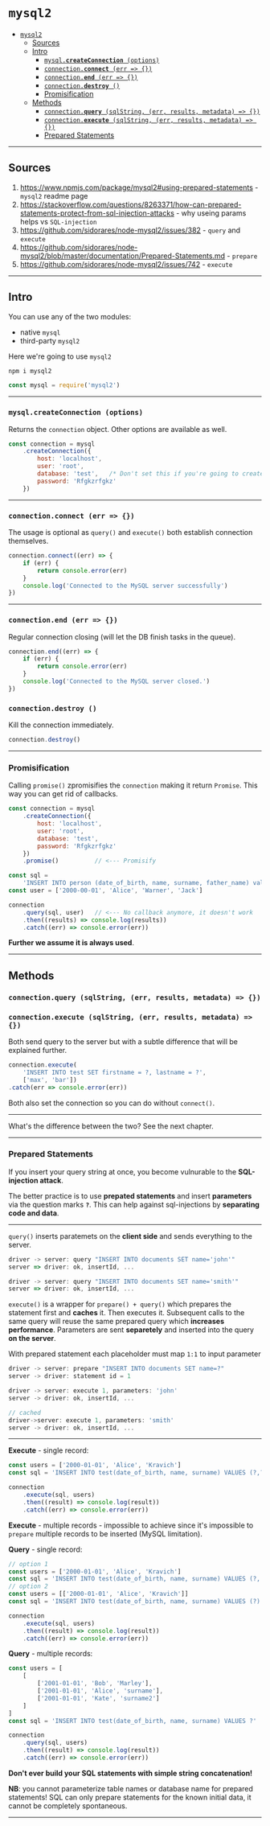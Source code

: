 # `mysql2`

- [`mysql2`](#mysql2)
	- [Sources](#sources)
	- [Intro](#intro)
		- [`mysql.`**`createConnection`**` (options)`](#mysqlcreateconnection-options)
		- [`connection.`**`connect`**` (err => {})`](#connectionconnect-err--)
		- [`connection.`**`end`**` (err => {})`](#connectionend-err--)
		- [`connection.`**`destroy`**` ()`](#connectiondestroy-)
		- [Promisification](#promisification)
	- [Methods](#methods)
		- [`connection.`**`query`**` (sqlString, (err, results, metadata) => {})`](#connectionquery-sqlstring-err-results-metadata--)
		- [`connection.`**`execute`**` (sqlString, (err, results, metadata) => {})`](#connectionexecute-sqlstring-err-results-metadata--)
		- [Prepared Statements](#prepared-statements)

***

## Sources

1. https://www.npmjs.com/package/mysql2#using-prepared-statements - `mysql2` readme page
2. https://stackoverflow.com/questions/8263371/how-can-prepared-statements-protect-from-sql-injection-attacks - why useing params helps vs `SQL-injection`
3. https://github.com/sidorares/node-mysql2/issues/382 - `query` and `execute`
4. https://github.com/sidorares/node-mysql2/blob/master/documentation/Prepared-Statements.md - `prepare`
5. https://github.com/sidorares/node-mysql2/issues/742 - `execute`


***


## Intro

You can use any of the two modules:

- native `mysql`
- third-party `mysql2`

Here we're going to use `mysql2`

```bash
npm i mysql2
```

```js
const mysql = require('mysql2')
```

***

### `mysql.`**`createConnection`**` (options)`

Returns the `connection` object. Other options are available as well.

```js
const connection = mysql
	.createConnection({
		host: 'localhost',
		user: 'root',
		database: 'test',	/* Don't set this if you're going to create DB */
		password: 'Rfgkzrfgkz'
	})
```

***

### `connection.`**`connect`**` (err => {})`

The usage is optional as `query()` and `execute()` both establish connection themselves.

```js
connection.connect((err) => {
	if (err) {
		return console.error(err)
	}
	console.log('Connected to the MySQL server successfully')
})
```

***

### `connection.`**`end`**` (err => {})`

Regular connection closing (will let the DB finish tasks in the queue).

```js
connection.end((err) => {
	if (err) {
		return console.error(err)
	}
	console.log('Connected to the MySQL server closed.')
})
```

### `connection.`**`destroy`**` ()`

Kill the connection immediately.

```js
connection.destroy()
```

***

### Promisification

Calling `promise()` zpromisifies the `connection` making it return `Promise`. This way you can get rid of callbacks.

```js
const connection = mysql
	.createConnection({
		host: 'localhost',
		user: 'root',
		database: 'test',
		password: 'Rfgkzrfgkz'
	})
	.promise()			// <--- Promisify

const sql =
	'INSERT INTO person (date_of_birth, name, surname, father_name) values (?, ?, ?, ?)'
const user = ['2000-00-01', 'Alice', 'Warner', 'Jack']

connection
	.query(sql, user)	// <--- No callback anymore, it doesn't work
	.then((results) => console.log(results))
	.catch((err) => console.error(err))
```

**Further we assume it is always used**.

***


## Methods

### `connection.`**`query`**` (sqlString, (err, results, metadata) => {})`
### `connection.`**`execute`**` (sqlString, (err, results, metadata) => {})`

Both send query to the server but with a subtle difference that will be explained further.

```js
connection.execute(
	'INSERT INTO test SET firstname = ?, lastname = ?', 
	['max', 'bar'])
.catch(err => console.error(err))
```

Both also set the connection so you can do without `connect()`. 

***

What's the difference between the two? See the next chapter.

***

### Prepared Statements

If you insert your query string at once, you become vulnurable to the **SQL-injection attack**. 

The better practice is to use **prepated statements** and insert **parameters** via the question marks **`?`**. This can help against sql-injections by **separating code and data**.

***

`query()` inserts paratemets on the **client side** and sends everything to the server.

```js
driver -> server: query "INSERT INTO documents SET name='john'" 
server => driver: ok, insertId, ...

driver -> server: query "INSERT INTO documents SET name='smith'" 
server => driver: ok, insertId, ...
```

`execute()` is a wrapper for `prepare() + query()` which prepares the statement first and **caches** it. Then executes it. Subsequent calls to the same query will reuse the same prepared query which **increases performance**. Parameters are sent **separetely** and  inserted into the query **on the server**.

With prepared statement each placeholder must map `1:1` to input parameter

```js
driver -> server: prepare "INSERT INTO documents SET name=?"
server -> driver: statement id = 1

driver -> server: execute 1, parameters: 'john'
server -> driver: ok, insertId, ...

// cached
driver->server: execute 1, parameters: 'smith'
server -> driver: ok, insertId, ...
```

***

**Execute** - single record:

```js
const users = ['2000-01-01', 'Alice', 'Kravich']
const sql = 'INSERT INTO test(date_of_birth, name, surname) VALUES (?,?,?)'

connection
	.execute(sql, users)
	.then((result) => console.log(result))
	.catch((err) => console.error(err))
```

**Execute** - multiple records - impossible to achieve since it's impossible to `prepare` multiple records to be inserted (MySQL limitation).

**Query** - single record:

```js
// option 1
const users = ['2000-01-01', 'Alice', 'Kravich']
const sql = 'INSERT INTO test(date_of_birth, name, surname) VALUES (?, ?, ?)'
// option 2
const users = [['2000-01-01', 'Alice', 'Kravich']]
const sql = 'INSERT INTO test(date_of_birth, name, surname) VALUES (?)'

connection
	.execute(sql, users)
	.then((result) => console.log(result))
	.catch((err) => console.error(err))
```

**Query** - multiple records:

```js
const users = [
	[
		['2001-01-01', 'Bob', 'Marley'],
		['2001-01-01', 'Alice', 'surname'],
		['2001-01-01', 'Kate', 'surname2']
	]
]
const sql = 'INSERT INTO test(date_of_birth, name, surname) VALUES ?'

connection
	.query(sql, users)
	.then((result) => console.log(result))
	.catch((err) => console.error(err))
```

**Don't ever build your SQL statements with simple string concatenation!** 

**NB**: you cannot parameterize table names or database name for prepared statements! SQL can only prepare statements for the known initial data, it cannot be completely spontaneous. 

***





